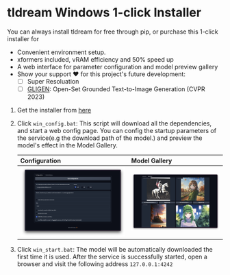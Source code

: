 # tldream Windows 1-click Installer

You can always install tldream for free through pip, or purchase this 1-click installer for
- Convenient environment setup.
- xformers included, vRAM efficiency and 
50% speed up
- A web interface for parameter configuration and model preview gallery
- Show your support ❤️ for this project's future development:
  - [ ] Super Resoluation
  - [ ] [GLIGEN](https://github.com/gligen/GLIGEN): Open-Set Grounded Text-to-Image Generation (CVPR 2023)

1. Get the installer from [here](https://panicbyte.lemonsqueezy.com/checkout?cart=57117696-144d-4f6d-8cee-f21130b3412a)
2. Click `win_config.bat`: This script will download all the dependencies, and start a web config page. You can config the startup parameters of the service(e.g the download path of the model.) and preview the model's effect in the Model Gallery.

   | Configuration                         | Model Gallery                          |
   | ------------------------------------- | -------------------------------------- |
   | ![config](./images/configuration.png) | ![gallery](./images/model_gallery.jpg) |

3. Click `win_start.bat`: The model will be automatically downloaded the first time it is used. After the service is successfully started, open a browser and visit the following address `127.0.0.1:4242`
